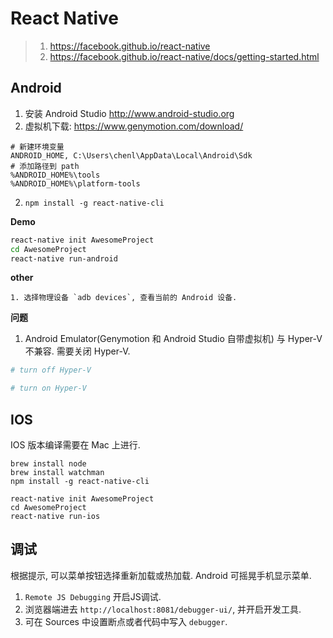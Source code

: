 # React Native

> 1. <https://facebook.github.io/react-native>
> 2. <https://facebook.github.io/react-native/docs/getting-started.html>

## Android

1. 安装 Android Studio <http://www.android-studio.org>
2. 虚拟机下载: <https://www.genymotion.com/download/>

```
# 新建环境变量
ANDROID_HOME, C:\Users\chenl\AppData\Local\Android\Sdk
# 添加路径到 path
%ANDROID_HOME%\tools
%ANDROID_HOME%\platform-tools
```

2. `npm install -g react-native-cli`

**Demo**

```bash
react-native init AwesomeProject
cd AwesomeProject
react-native run-android
```

**other**

```
1. 选择物理设备 `adb devices`, 查看当前的 Android 设备.
```

**问题**

1. Android Emulator(Genymotion 和 Android Studio 自带虚拟机) 与 Hyper-V 不兼容. 需要关闭 Hyper-V.

```bash
# turn off Hyper-V

# turn on Hyper-V
```

## IOS

IOS 版本编译需要在 Mac 上进行.

```
brew install node
brew install watchman
npm install -g react-native-cli

react-native init AwesomeProject
cd AwesomeProject
react-native run-ios
```

## 调试

根据提示, 可以菜单按钮选择重新加载或热加载. Android 可摇晃手机显示菜单.

1. `Remote JS Debugging` 开启JS调试.
2. 浏览器端进去 `http://localhost:8081/debugger-ui/`, 并开启开发工具.
3. 可在 Sources 中设置断点或者代码中写入 `debugger`.